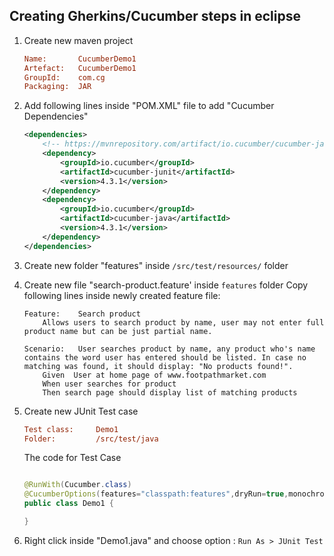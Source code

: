 ## Creating Gherkins/Cucumber steps in eclipse

1.  Create new maven project

    ```ini
    Name:       CucumberDemo1
    Artefact:   CucumberDemo1
    GroupId:    com.cg
    Packaging:  JAR
    ```

2.  Add following lines inside "POM.XML" file to add "Cucumber Dependencies"

    ```XML
    <dependencies>
		<!-- https://mvnrepository.com/artifact/io.cucumber/cucumber-java -->
		<dependency>
			<groupId>io.cucumber</groupId>
			<artifactId>cucumber-junit</artifactId>
			<version>4.3.1</version>
		</dependency>
        <dependency>
			<groupId>io.cucumber</groupId>
			<artifactId>cucumber-java</artifactId>
			<version>4.3.1</version>
		</dependency>
	</dependencies>
    ```
3.  Create new folder "features" inside `/src/test/resources/` folder

4.  Create new file "search-product.feature' inside `features` folder
Copy following lines inside newly created feature file:

    ```
    Feature:    Search product
        Allows users to search product by name, user may not enter full product name but can be just partial name.

    Scenario:   User searches product by name, any product who's name contains the word user has entered should be listed. In case no matching was found, it should display: "No products found!".
        Given  User at home page of www.footpathmarket.com
        When user searches for product
        Then search page should display list of matching products

    ```

5.  Create new JUnit Test case 

    ```ini
    Test class:     Demo1
    Folder:         /src/test/java
    
    ```

    The code for Test Case

    ```java
    
    @RunWith(Cucumber.class)
    @CucumberOptions(features="classpath:features",dryRun=true,monochrome=true)
    public class Demo1 {

    }
    ```

6.  Right click inside "Demo1.java" and choose option : `Run As > JUnit Test`